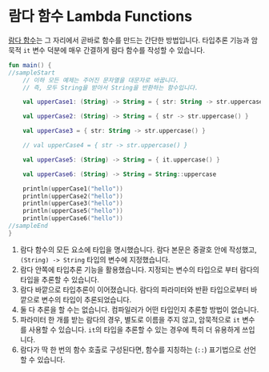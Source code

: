 # 람다 함수 Lambda Functions

[람다 함수](https://kotlinlang.org/docs/reference/lambdas.html)는 그 자리에서 곧바로 함수를 만드는 간단한 방법입니다. 타입추론 기능과 암묵적 `it` 변수 덕분에 매우 간결하게 람다 함수를 작성할 수 있습니다.

```kotlin
fun main() {
//sampleStart
    // 이하 모든 예제는 주어진 문자열을 대문자로 바꿉니다.
    // 즉, 모두 String을 받아서 String을 반환하는 함수입니다.

    val upperCase1: (String) -> String = { str: String -> str.uppercase() } // 1

    val upperCase2: (String) -> String = { str -> str.uppercase() }         // 2

    val upperCase3 = { str: String -> str.uppercase() }                     // 3

    // val upperCase4 = { str -> str.uppercase() }                          // 4

    val upperCase5: (String) -> String = { it.uppercase() }                 // 5

    val upperCase6: (String) -> String = String::uppercase                  // 6

    println(upperCase1("hello"))
    println(upperCase2("hello"))
    println(upperCase3("hello"))
    println(upperCase5("hello"))
    println(upperCase6("hello"))
//sampleEnd
}
```

1. 람다 함수의 모든 요소에 타입을 명시했습니다. 람다 본문은 중괄호 안에 작성했고, `(String) -> String` 타입의 변수에 지정했습니다.
2. 람다 안쪽에 타입추론 기능을 활용했습니다. 지정되는 변수의 타입으로 부터 람다의 타입을 추론할 수 있습니다.
3. 람다 바깥으로 타입추론이 이어졌습니다. 람다의 파라미터와 반환 타입으로부터 바깥으로 변수의 타입이 추론되었습니다.
4. 둘 다 추론을 할 수는 없습니다. 컴파일러가 어떤 타입인지 추론할 방법이 없습니다.
5. 파라미터 한 개를 받는 람다의 경우, 별도로 이름을 주지 않고, 암묵적으로 `it` 변수를 사용할 수 있습니다. `it`의 타입을 추론할 수 있는 경우에 특히 더 유용하게 쓰입니다.
6. 람다가 딱 한 번의 함수 호출로 구성된다면, 함수를 지칭하는 (`::`) 표기법으로 선언할 수 있습니다.